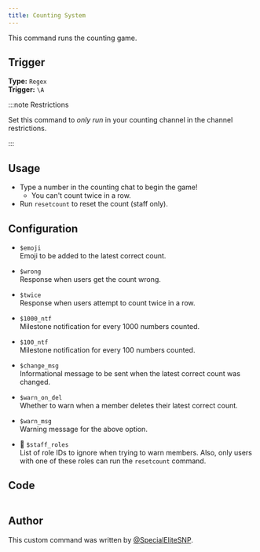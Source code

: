 ```yaml
---
title: Counting System
---
```


This command runs the counting game.

## Trigger

**Type:** `Regex`<br />
**Trigger:** `\A`

:::note Restrictions

Set this command to _only run_ in your counting channel in the channel restrictions.

:::

## Usage

- Type a number in the counting chat to begin the game!
  - You can't count twice in a row.
- Run `resetcount` to reset the count (staff only).

## Configuration

- `$emoji`<br />
  Emoji to be added to the latest correct count.

- `$wrong`<br />
  Response when users get the count wrong.

- `$twice`<br />
  Response when users attempt to count twice in a row.

- `$1000_ntf`<br />
  Milestone notification for every 1000 numbers counted.

- `$100_ntf`<br />
  Milestone notification for every 100 numbers counted.

- `$change_msg`<br />
  Informational message to be sent when the latest correct count was changed.

- `$warn_on_del`<br />
  Whether to warn when a member deletes their latest correct count.

- `$warn_msg`<br />
  Warning message for the above option.

- 📌 `$staff_roles`<br />
  List of role IDs to ignore when trying to warn members. Also, only users with one of these roles can run the `resetcount` command.

## Code

```gotmpl file=../../../../../src/fun/counting/basic/counting.go.tmpl

```

## Author

This custom command was written by [@SpecialEliteSNP](https://github.com/SpecialEliteSNP).

